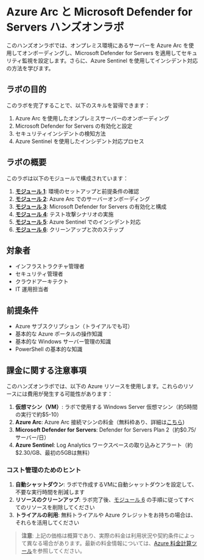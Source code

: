 # Azure Arc と Microsoft Defender for Servers ハンズオンラボ

このハンズオンラボでは、オンプレミス環境にあるサーバーを Azure Arc を使用してオンボーディングし、Microsoft Defender for Servers を適用してセキュリティ監視を設定します。さらに、Azure Sentinel を使用してインシデント対応の方法を学びます。

## ラボの目的

このラボを完了することで、以下のスキルを習得できます：

1. Azure Arc を使用したオンプレミスサーバーのオンボーディング
2. Microsoft Defender for Servers の有効化と設定
3. セキュリティインシデントの検知方法
4. Azure Sentinel を使用したインシデント対応プロセス

## ラボの概要

このラボは以下のモジュールで構成されています：

1. **[モジュール 1](modules/module1/README.md)**: 環境のセットアップと前提条件の確認
2. **[モジュール 2](modules/module2/README.md)**: Azure Arc でのサーバーオンボーディング
3. **[モジュール 3](modules/module3/README.md)**: Microsoft Defender for Servers の有効化と構成
4. **[モジュール 4](modules/module4/README.md)**: テスト攻撃シナリオの実施
5. **[モジュール 5](modules/module5/README.md)**: Azure Sentinel でのインシデント対応
6. **[モジュール 6](modules/module6/README.md)**: クリーンアップと次のステップ

## 対象者

- インフラストラクチャ管理者
- セキュリティ管理者
- クラウドアーキテクト
- IT 運用担当者

## 前提条件

- Azure サブスクリプション（トライアルでも可）
- 基本的な Azure ポータルの操作知識
- 基本的な Windows サーバー管理の知識
- PowerShell の基本的な知識

## 課金に関する注意事項

このハンズオンラボでは、以下の Azure リソースを使用します。これらのリソースには費用が発生する可能性があります：

1. **仮想マシン（VM）**: ラボで使用する Windows Server 仮想マシン（約5時間の実行で約$5-10）
2. **Azure Arc**: Azure Arc 接続マシンの料金（無料枠あり、詳細は[こちら](https://azure.microsoft.com/ja-jp/pricing/details/azure-arc/))
3. **Microsoft Defender for Servers**: Defender for Servers Plan 2（約$0.75/サーバー/日）
4. **Azure Sentinel**: Log Analytics ワークスペースの取り込みとアラート（約$2.30/GB、最初の5GBは無料）

### コスト管理のためのヒント

1. **自動シャットダウン**: ラボで作成するVMに自動シャットダウンを設定して、不要な実行時間を削減します
2. **リソースのクリーンアップ**: ラボ完了後、[モジュール 6](modules/module6/README.md) の手順に従ってすべてのリソースを削除してください
3. **トライアルの利用**: 無料トライアルや Azure クレジットをお持ちの場合は、それらを活用してください

> **注意**: 上記の価格は概算であり、実際の料金は利用状況や契約条件によって異なる場合があります。最新の料金情報については、[Azure 料金計算ツール](https://azure.microsoft.com/ja-jp/pricing/calculator/)を参照してください。

